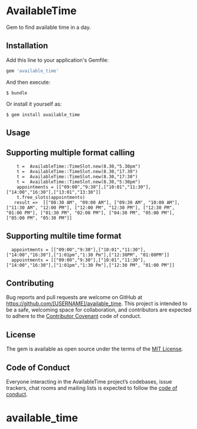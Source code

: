 # AvailableTime

Gem to find available time in a day.

## Installation

Add this line to your application's Gemfile:

```ruby
gem 'available_time'
```

And then execute:

    $ bundle

Or install it yourself as:

    $ gem install available_time

## Usage

 ## Supporting multiple format calling
	    t =  AvailableTime::TimeSlot.new(8.30,"5.30pm")
	    t =  AvailableTime::TimeSlot.new(8.30,"17.30")
	    t =  AvailableTime::TimeSlot.new(8.30,"17:30")
	    t =  AvailableTime::TimeSlot.new(8.30,"5:30pm")
	    appointments = [["09:00","9:30"],["10:01","11:30"],["14:00","16:30"],["13:01","13:30"]]
        t.free_slots(appointments)
	   result =>  [["08:30 AM", "09:00 AM"], ["09:30 AM", "10:00 AM"], ["11:30 AM", "12:00 PM"], ["12:00 PM", "12:30 PM"], ["12:30 PM", "01:00 PM"], ["01:30 PM", "02:00 PM"], ["04:30 PM", "05:00 PM"], ["05:00 PM", "05:30 PM"]]
	  
 ## Supporting multile time format

	  appointments = [["09:00","9:30"],["10:01","11:30"],["14:00","16:30"],["1:01pm","1:30 Pm"],["12:30PM", "01:00PM"]]
	  appointments = [["09:00","9:30"],["10:01","11:30"],["14:00","16:30"],["1:01pm","1:30 Pm"],["12:30 PM", "01:00 PM"]]

## Contributing

Bug reports and pull requests are welcome on GitHub at https://github.com/[USERNAME]/available_time. This project is intended to be a safe, welcoming space for collaboration, and contributors are expected to adhere to the [Contributor Covenant](http://contributor-covenant.org) code of conduct.

## License

The gem is available as open source under the terms of the [MIT License](https://opensource.org/licenses/MIT).

## Code of Conduct

Everyone interacting in the AvailableTime project’s codebases, issue trackers, chat rooms and mailing lists is expected to follow the [code of conduct](https://github.com/[USERNAME]/available_time/blob/master/CODE_OF_CONDUCT.md).

# available_time

